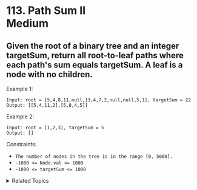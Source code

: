 # 113. Path Sum II<br> Medium

## Given the root of a binary tree and an integer targetSum, return all root-to-leaf paths where each path's sum equals targetSum. A leaf is a node with no children.

Example 1:

```
Input: root = [5,4,8,11,null,13,4,7,2,null,null,5,1], targetSum = 22
Output: [[5,4,11,2],[5,8,4,5]]
```

Example 2:

```
Input: root = [1,2,3], targetSum = 5
Output: []
```

Constraints:

- `The number of nodes in the tree is in the range [0, 5000].`
- `-1000 <= Node.val <= 1000`
- `-1000 <= targetSum <= 1000`

<details>

<summary> Related Topics </summary>

-   `Tree`
-   `Depth-first Search`
-	`Breath-first Search`

</details>
